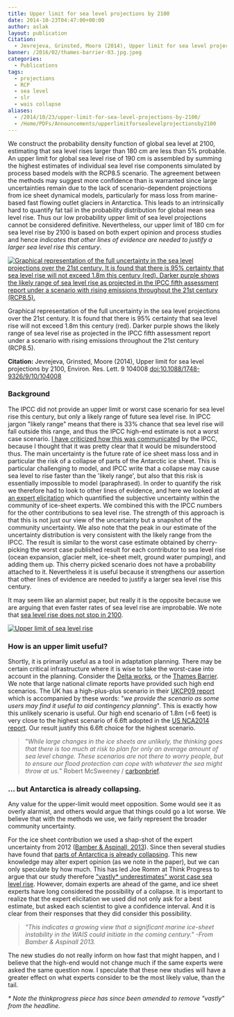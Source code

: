 ```yaml
---
title: Upper limit for sea level projections by 2100
date: 2014-10-23T04:47:00+00:00
author: aslak
layout: publication
Citation:
  - Jevrejeva, Grinsted, Moore (2014), Upper limit for sea level projections by 2100, Environ. Res. Lett. 9 104008 doi:10.1088/1748-9326/9/10/104008
banner: /2016/02/thames-barrier-03.jpg.jpeg
categories:
  - Publications
tags:
  - projections
  - RCP
  - sea level
  - slr
  - wais collapse
aliases:
  - /2014/10/23/upper-limit-for-sea-level-projections-by-2100/
  - /Home/PDFs/Announcements/upperlimitforsealevelprojectionsby2100
---
```

We construct the probability density function of global sea level at 2100, estimating that sea level rises larger than 180 cm are less than 5% probable. An upper limit for global sea level rise of 190 cm is assembled by summing the highest estimates of individual sea level rise components simulated by process based models with the RCP8.5 scenario. The agreement between the methods may suggest more confidence than is warranted since large uncertainties remain due to the lack of scenario-dependent projections from ice sheet dynamical models, particularly for mass loss from marine-based fast flowing outlet glaciers in Antarctica. This leads to an intrinsically hard to quantify fat tail in the probability distribution for global mean sea level rise. Thus our low probability upper limit of sea level projections cannot be considered definitive. Nevertheless, our upper limit of 180 cm for sea level rise by 2100 is based on both expert opinion and process studies and hence _indicates that other lines of evidence are needed to justify a larger sea level rise this century_.

[![Graphical representation of the full uncertainty in the sea level projections over the 21st century. It is found that there is 95% certainty that sea level rise will not exceed 1.8m this century (red). Darker purple shows the likely range of sea level rise as projected in the IPCC fifth assessment report under a scenario with rising emissions throughout the 21st century (RCP8.5).](/2014/10/PR.png)](/2014/10/PR.png)

Graphical representation of the full uncertainty in the sea level projections over the 21st century. It is found that there is 95% certainty that sea level rise will not exceed 1.8m this century (red). Darker purple shows the likely range of sea level rise as projected in the IPCC fifth assessment report under a scenario with rising emissions throughout the 21st century (RCP8.5).

**Citation:** Jevrejeva, Grinsted, Moore (2014), Upper limit for sea level projections by 2100, Environ. Res. Lett. 9 104008 [doi:10.1088/1748-9326/9/10/104008](http://dx.doi.org/10.1088/1748-9326/9/10/104008)

### Background

The IPCC did not provide an upper limit or worst case scenario for sea level rise this century, but only a likely range of future sea level rise. In IPCC jargon "likely range" means that there is 33% chance that sea level rise will fall outside this range, and thus the IPCC high-end estimate is not a worst case scenario. [I have criticized how this was communicated](/Home/Miscellaneous-Debris/ar5sealevelriseuncertaintycommunicationfailure) by the IPCC, because I thought that it was pretty clear that it would be misunderstood thus. The main uncertainty is the future rate of ice sheet mass loss and in particular the risk of a collapse of parts of the Antarctic ice sheet. This is particular challenging to model, and IPCC write that a collapse may cause sea level to rise faster than the 'likely range', but also that this risk is essentially impossible to model (paraphrased). In order to quantify the risk we therefore had to look to other lines of evidence, and here we looked at [an expert elicitation](/Home/Miscellaneous-Debris/icesheetcontributionsfrombamberaspinall) which quantified the subjective uncertainty within the community of ice-sheet experts. We combined this with the IPCC numbers for the other contributions to sea level rise. The strength of this approach is that this is not just our view of the uncertainty but a snapshot of the community uncertainty. We also note that the peak in our estimate of the uncertainty distribution is very consistent with the likely range from the IPCC. The result is similar to the worst case estimate obtained by cherry-picking the worst case published result for each contributor to sea level rise (ocean expansion, glacier melt, ice-sheet melt, ground water pumping), and adding them up. This cherry picked scenario does not have a probability attached to it. Nevertheless it is useful because it strengthens our assertion that other lines of evidence are needed to justify a larger sea level rise this century.

It may seem like an alarmist paper, but really it is the opposite because we are arguing that even faster rates of sea level rise are improbable. We note that [sea level rise does not stop in 2100](/Home/PDFs/Announcements/sealevelprojectionstoad2500withthercpscenarios).

 

[![Upper limit of sea level rise](/2016/02/PRen.png)](/2016/02/PRen.png)

### How is an upper limit useful?

Shortly, it is primarily useful as a tool in adaptation planning. There may be certain critical infrastructure where it is wise to take the worst-case into account in the planning. Consider the [Delta works](http://en.wikipedia.org/wiki/Delta_Works), or the [Thames Barrier](http://en.wikipedia.org/wiki/Thames_Barrier). We note that large national climate reports have provided such high end scenarios. The UK has a high-plus-plus scenario in their [UKCP09 report](http://ukclimateprojections.metoffice.gov.uk/22638) which is accompanied by these words: "_we provide the scenario as some users may find it useful to aid contingency planning_". This is exactly how this unlikely scenario is useful. Our high end scenario of 1.8m (=6 feet) is very close to the highest scenario of 6.6ft adopted in the [US NCA2014 report](http://nca2014.globalchange.gov/highlights/report-findings/future-climate#graphic-20997). Our result justify this 6.6ft choice for the highest scenario.

> "_While large changes in the ice sheets are unlikely, the thinking goes that there is too much at risk to plan for only an average amount of sea level change. These scenarios are not there to worry people, but to ensure our flood protection can cope with whatever the sea might throw at us._" Robert McSweeney / [carbonbrief](http://www.carbonbrief.org/blog/2014/10/worst-case-scenarios-of-sea-level-rise-and-why-scientists-and-policymakers-consider-them/?utm_content=buffer4fe2d&utm_medium=social&utm_source=twitter.com&utm_campaign=buffer#.VEcJZMXuOao.twitter).

### ... but Antarctica is already collapsing.

Any value for the upper-limit would meet opposition. Some would see it as overly alarmist, and others would argue that things could go a lot worse. We believe that with the methods we use, we fairly represent the broader community uncertainty.

For the ice sheet contribution we used a shap-shot of the expert uncertainty from 2012 ([Bamber & Aspinall, 2013](/Home/Miscellaneous-Debris/icesheetcontributionsfrombamberaspinall)). Since then several studies have found that [parts of Antarctica is already collapsing](http://www.nytimes.com/2014/05/13/science/earth/collapse-of-parts-of-west-antarctica-ice-sheet-has-begun-scientists-say.html). This new knowledge may alter expert opinion (as we note in the paper), but we can only speculate by how much. This has led Joe Romm at Think Progress to argue that our study therefore ["vastly* underestimates" worst case sea level rise](http://thinkprogress.org/climate/2014/10/16/3580131/worst-case-sea-level-rise/). However, domain experts are ahead of the game, and ice sheet experts have long considered the possibility of a collapse. It is important to realize that the expert elicitation we used did not only ask for a best estimate, but asked each scientist to give a confidence interval. And it is clear from their responses that they did consider this possibility.

> _"This indicates a growing view that a significant marine ice-sheet instability in the WAIS could initiate in the coming century." -From Bamber & Aspinall 2013._

The new studies do not really inform on how fast that might happen, and I believe that the high-end would not change much if the same experts were asked the same question now. I speculate that these new studies will have a greater effect on what experts consider to be the most likely value, than the tail.

_* Note the thinkprogress piece has since been amended to remove "vastly" from the headline._
